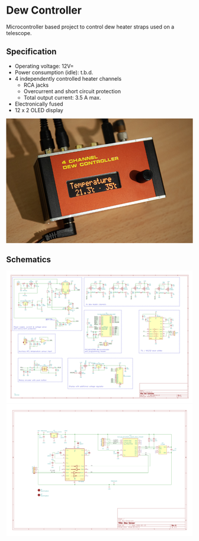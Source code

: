 # Dew Controller

Microcontroller based project to control dew heater straps used on a telescope.

## Specification
* Operating voltage: 12V=
* Power consumption (idle): t.b.d.
* 4 independently controlled heater channels
  * RCA jacks
  * Overcurrent and short circuit protection
  * Total output current: 3.5 A max.
* Electronically fused
* 12 x 2 OLED display


![Dew controller](Dew_Controller.jpg)

## Schematics
![Schematic Dew Controller](Hardware/Dew-Controller/schematic.png)
![Schematic Dew Sensor](Hardware/Dew-Sensor/schematic.png)
